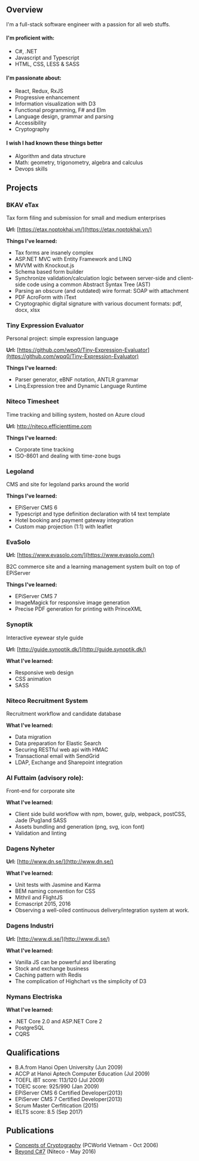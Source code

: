 
## Overview

I'm a full-stack software engineer with a passion for all web stuffs.

#### I'm proficient with: 

- C#, .NET
- Javascript and Typescript
- HTML, CSS, LESS & SASS

#### I'm passionate about:

- React, Redux, RxJS
- Progressive enhancement
- Information visualization with D3
- Functional programming, F# and Elm
- Language design, grammar and parsing
- Accessibility
- Cryptography

#### I wish I had known these things better

- Algorithm and data structure
- Math: geometry, trigonometry, algebra and calculus
- Devops skills

## Projects

### BKAV eTax

Tax form filing and submission for small and medium enterprises

**Url:** [https://etax.noptokhai.vn/](https://etax.noptokhai.vn/)

**Things I've learned:**

- Tax forms are insanely complex
- ASP.NET MVC with Entity Framework and LINQ
- MVVM with Knockout.js
- Schema based form builder
- Synchronize validation/calculation logic between server-side and client-side code using a common Abstract Syntax Tree (AST)
- Parsing an obscure (and outdated) wire format: SOAP with attachment
- PDF AcroForm with iText
- Cryptographic digital signature with various document formats: pdf, docx, xlsx

### Tiny Expression Evaluator

Personal project: simple expression language

**Url:** [https://github.com/wpq0/Tiny-Expression-Evaluator](https://github.com/wpq0/Tiny-Expression-Evaluator)

**Things I've learned:**

- Parser generator, eBNF notation, ANTLR grammar
- Linq.Expression tree and Dynamic Language Runtime

### Niteco Timesheet
Time tracking and billing system, hosted on Azure cloud

**Url:** http://niteco.efficienttime.com

**Things I've learned:**

- Corporate time tracking
- ISO-8601 and dealing with time-zone bugs

### Legoland
CMS and site for legoland parks around the world

**Things I've learned:** 

- EPiServer CMS 6
- Typescript and type definition declaration with t4 text template
- Hotel booking and payment gateway integration
- Custom map projection (1:1) with leaflet

### EvaSolo

**Url:** [https://www.evasolo.com/](https://www.evasolo.com/)

B2C commerce site and a learning management system built on top of EPiServer

**Things I've learned:**

- EPiServer CMS 7
- ImageMagick for responsive image generation
- Precise PDF generation for printing with PrinceXML

### Synoptik

Interactive eyewear style guide

**Url:** [http://guide.synoptik.dk/](http://guide.synoptik.dk/)

**What I've learned:**

- Responsive web design
- CSS animation
- SASS

### Niteco Recruitment System

Recruitment workflow and candidate database

**What I've learned:**

- Data migration
- Data preparation for Elastic Search
- Securing RESTful web api with HMAC
- Transactional email with SendGrid
- LDAP, Exchange and Sharepoint integration

### Al Futtaim (advisory role): 

Front-end for corporate site

**What I've learned:**
- Client side build workflow with npm, bower, gulp, webpack, postCSS, Jade (Pug)and SASS
- Assets bundling and generation (png, svg, icon font)
- Validation and linting

### Dagens Nyheter 

**Url:** [http://www.dn.se/](http://www.dn.se/)

**What I've learned:**

- Unit tests with Jasmine and Karma
- BEM naming convention for CSS
- Mithril and FlightJS
- Ecmascript 2015, 2016
- Observing a well-oiled continuous delivery/integration system at work.

### Dagens Industri

**Url:** [http://www.di.se/](http://www.di.se/)

**What I've learned:**
- Vanilla JS can be powerful and liberating
- Stock and exchange business
- Caching pattern with Redis
- The complication of Highchart vs the simplicity of D3

### Nymans Electriska 

**What I've learned:**
- .NET Core 2.0 and ASP.NET Core 2
- PostgreSQL
- CQRS

## Qualifications

- B.A.from Hanoi Open University (Jun 2009)
- ACCP at Hanoi Aptech Computer Education (Jul 2009)
- TOEFL iBT score: 113/120 (Jul 2009)
- TOEIC score: 925/990 (Jan 2009)
- EPiServer CMS 6 Certified Developer(2013)
- EPiServer CMS 7 Certified Developer(2013)
- Scrum Master Cerfitication (2015)
- IELTS score: 8.5 (Sep 2017)

## Publications

- [Concepts of Cryptography](http://www.pcworld.com.vn/articles/cong-nghe/cong-nghe/2006/02/1188574/khai-niem-ve-cryptography/) (PCWorld Vietnam - Oct 2006)
- [Beyond C#7](https://niteco.com/blogs/beyond-csharp7-definitive-guide/) (Niteco - May 2016)
